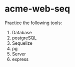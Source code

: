 # acme-web-seq

Practice the following tools:
1. Database
  1. postgreSQL
  2. Sequelize
  3. pg
2. Server
  1. express
